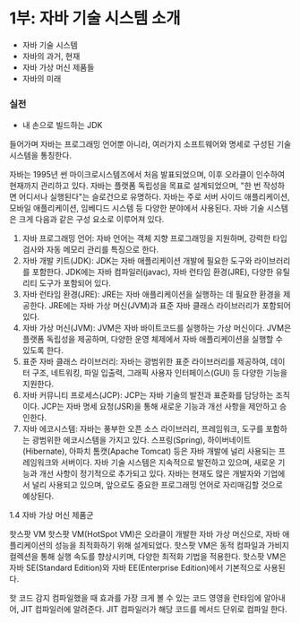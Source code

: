 # 1부: 자바 기술 시스템 소개
- 자바 기술 시스템
- 자바의 과거, 현재
- 자바 가상 머신 제품들
- 자바의 미래
### 실전
- 내 손으로 빌드하는 JDK


들어가며
자바는 프로그래밍 언어뿐 아니라, 여러가지 소프트웨어와 명세로 구성된 기술 시스템을 통칭한다.

자바는 1995년 썬 마이크로시스템즈에서 처음 발표되었으며, 이후 오라클이 인수하여 현재까지 관리하고 있다. 자바는 플랫폼 독립성을 목표로 설계되었으며, "한 번 작성하면 어디서나 실행된다"는 슬로건으로 유명하다. 자바는 주로 서버 사이드 애플리케이션, 모바일 애플리케이션, 임베디드 시스템 등 다양한 분야에서 사용된다.
자바 기술 시스템은 크게 다음과 같은 구성 요소로 이루어져 있다.
1. 자바 프로그래밍 언어: 자바 언어는 객체 지향 프로그래밍을 지원하며, 강력한 타입 검사와 자동 메모리 관리를 특징으로 한다.
2. 자바 개발 키트(JDK): JDK는 자바 애플리케이션 개발에 필요한 도구와 라이브러리를 포함한다. JDK에는 자바 컴파일러(javac), 자바 런타임 환경(JRE), 다양한 유틸리티 도구가 포함되어 있다.
3. 자바 런타임 환경(JRE): JRE는 자바 애플리케이션을 실행하는 데 필요한 환경을 제공한다. JRE에는 자바 가상 머신(JVM)과 표준 자바 클래스 라이브러리가 포함되어 있다.
4. 자바 가상 머신(JVM): JVM은 자바 바이트코드를 실행하는 가상 머신이다. JVM은 플랫폼 독립성을 제공하며, 다양한 운영 체제에서 자바 애플리케이션을 실행할 수 있도록 한다.
5. 표준 자바 클래스 라이브러리: 자바는 광범위한 표준 라이브러리를 제공하여, 데이터 구조, 네트워킹, 파일 입출력, 그래픽 사용자 인터페이스(GUI) 등 다양한 기능을 지원한다.
6. 자바 커뮤니티 프로세스(JCP): JCP는 자바 기술의 발전과 표준화를 담당하는 조직이다. JCP는 자바 명세 요청(JSR)을 통해 새로운 기능과 개선 사항을 제안하고 승인한다.
7. 자바 에코시스템: 자바는 풍부한 오픈 소스 라이브러리, 프레임워크, 도구를 포함하는 광범위한 에코시스템을 가지고 있다. 스프링(Spring), 하이버네이트(Hibernate), 아파치 톰캣(Apache Tomcat) 등은 자바 개발에 널리 사용되는 프레임워크와 서버이다.
자바 기술 시스템은 지속적으로 발전하고 있으며, 새로운 기능과 개선 사항이 정기적으로 추가되고 있다. 자바는 현재도 많은 개발자와 기업에서 널리 사용되고 있으며, 앞으로도 중요한 프로그래밍 언어로 자리매김할 것으로 예상된다.

1.4 자바 가상 머신 제품군


핫스팟 VM
핫스팟 VM(HotSpot VM)은 오라클이 개발한 자바 가상 머신으로, 자바 애플리케이션의 성능을 최적화하기 위해 설계되었다. 핫스팟 VM은 동적 컴파일과 가비지 컬렉션을 통해 실행 속도를 향상시키며, 다양한 최적화 기법을 적용한다. 핫스팟 VM은 자바 SE(Standard Edition)와 자바 EE(Enterprise Edition)에서 기본적으로 사용된다.

핫 코드 감지
컴파일했을 때 효과를 가장 크게 볼 수 있는 코드 영영을 런타임에 알아내어, JIT 컴파일러에 알려준다.
JIT 컴파일러가 해당 코드를 메서드 단위로 컴파일 한다.
